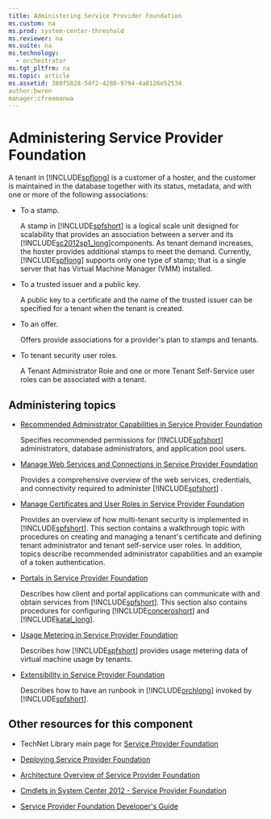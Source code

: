 ```yaml
---
title: Administering Service Provider Foundation
ms.custom: na
ms.prod: system-center-threshold
ms.reviewer: na
ms.suite: na
ms.technology: 
  - orchestrator
ms.tgt_pltfrm: na
ms.topic: article
ms.assetid: 380f5828-54f2-4280-9794-4a8126e52534
author:bwren
manager:cfreemanwa
---
```

# Administering Service Provider Foundation
A tenant in [!INCLUDE[spflong](../../spf/Deploy/includes/spflong_md.md)] is a customer of a hoster, and the customer is maintained in the database together with its status, metadata, and with one or more of the following associations:  
  
-   To a stamp.  
  
    A stamp in [!INCLUDE[spfshort](../../spf/Deploy/includes/spfshort_md.md)] is a logical scale unit designed for scalability that provides an association between a server and its [!INCLUDE[sc2012sp1_long](../../om/manage/includes/sc2012sp1_long_md.md)]components. As tenant demand increases, the hoster provides additional stamps to meet the demand. Currently, [!INCLUDE[spflong](../../spf/Deploy/includes/spflong_md.md)] supports only one type of stamp; that is a single server that has Virtual Machine Manager \(VMM\) installed.  
  
-   To a trusted issuer and a public key.  
  
    A public key to a certificate and the name of the trusted issuer can be specified for a tenant when the tenant is created.  
  
-   To an offer.  
  
    Offers provide associations for a provider's plan to stamps and tenants.  
  
-   To tenant security user roles.  
  
    A Tenant Administrator Role and one or more Tenant Self\-Service user roles can be associated with a tenant.  
  
## Administering topics  
  
-   [Recommended Administrator Capabilities in Service Provider Foundation](../../spf/Deploy/Recommended-Administrator-Capabilities-in-Service-Provider-Foundation.md)  
  
    Specifies recommended permissions for [!INCLUDE[spfshort](../../spf/Deploy/includes/spfshort_md.md)] administrators, database administrators, and application pool users.  
  
-   [Manage Web Services and Connections in Service Provider Foundation](../../spf/Deploy/Manage-Web-Services-and-Connections-in-Service-Provider-Foundation.md)  
  
    Provides a comprehensive overview of the web services, credentials, and connectivity required to administer [!INCLUDE[spfshort](../../spf/Deploy/includes/spfshort_md.md)] .  
  
-   [Manage Certificates and User Roles in Service Provider Foundation](../../spf/Deploy/Manage-Certificates-and-User-Roles-in-Service-Provider-Foundation.md)  
  
    Provides an overview of how multi\-tenant security is implemented in [!INCLUDE[spfshort](../../spf/Deploy/includes/spfshort_md.md)]. This section contains a walkthrough topic with procedures on creating and managing a tenant's certificate and defining tenant administrator and tenant self\-service user roles. In addition, topics describe recommended administrator capabilities and an example of a token authentication.  
  
-   [Portals in Service Provider Foundation](../../spf/Deploy/Portals-in-Service-Provider-Foundation.md)  
  
    Describes how client and portal applications can communicate with and obtain services from [!INCLUDE[spfshort](../../spf/Deploy/includes/spfshort_md.md)]. This section also contains procedures for configuring [!INCLUDE[conceroshort](../../om/manage/includes/conceroshort_md.md)] and [!INCLUDE[katal_long](../../spf/Deploy/includes/katal_long_md.md)].  
  
-   [Usage Metering in Service Provider Foundation](../../spf/Deploy/Usage-Metering-in-Service-Provider-Foundation.md)  
  
    Describes how [!INCLUDE[spfshort](../../spf/Deploy/includes/spfshort_md.md)] provides usage metering data of virtual machine usage by tenants.  
  
-   [Extensibility in Service Provider Foundation](../../spf/Deploy/Extensibility-in-Service-Provider-Foundation.md)  
  
    Describes how to have an runbook in [!INCLUDE[orchlong](../../orch/deploy/includes/orchlong_md.md)] invoked by [!INCLUDE[spfshort](../../spf/Deploy/includes/spfshort_md.md)].  
  
## Other resources for this component  
  
-   TechNet Library main page for [Service Provider Foundation](../../spf/Deploy/Service-Provider-Foundation.md)  
  
-   [Deploying Service Provider Foundation](../../spf/Deploy/Deploying-Service-Provider-Foundation.md)  
  
-   [Architecture Overview of Service Provider Foundation](../../spf/Deploy/Architecture-Overview-of-Service-Provider-Foundation.md)  
  
-   [Cmdlets in System Center 2012 \- Service Provider Foundation](http://go.microsoft.com/fwlink/p/?LinkId=263677)  
  
-   [Service Provider Foundation Developer's Guide](http://go.microsoft.com/fwlink/p/?LinkID=263700)  
  
